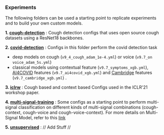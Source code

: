 ### Experiments
The following folders can be used a starting point to replicate experiments and to build your own custom models.

**1. [cough-detection](../configs/experiments/cough-detection)** : Cough detection configs that uses open source cough datasets using a ResNet18 backbones.

**2. [covid-detection](../configs/experiments/covid-detection)** : Configs in this folder perform the covid detection task 
- deep models on cough (`v9_4_cough_adam_1e-4.yml`) or voice (`v9.7_on voice_adam_5s.yml`) 
- classical models using contextual feature (`v9.7_symptoms_xgb.yml`), [AI4COVID](https://arxiv.org/abs/2004.01275v5) features (`v9.7_ai4covid_xgb.yml`) and [Cambridge](https://arxiv.org/pdf/2006.05919.pdf) features (`v9.7_cambridge_xgb.yml`) .

**3. [iclrw](../configs/experiments/iclrw)** : Cough based and context based Configs used in the ICLR'21 workshop paper. 

**4. [multi-signal-training](../configs/experiments/multi-signal-training)** : Some configs as a starting point to perform multi-signal classification on different kinds of multi-signal combinations (cough-context, cough-voice and cough-voice-context). For more details on Multi-Signal Model, refer to this [link](../../analysis/multi-signal-classification)

**5. [unsupervised](../configs/experiments/unsupervised)** : // Add Stuff // 
